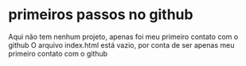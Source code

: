 # primeiros passos no github

Aqui não tem nenhum projeto, apenas foi meu primeiro contato com o github
O arquivo index.html está vazio, por conta de ser apenas meu primeiro contato com o github
